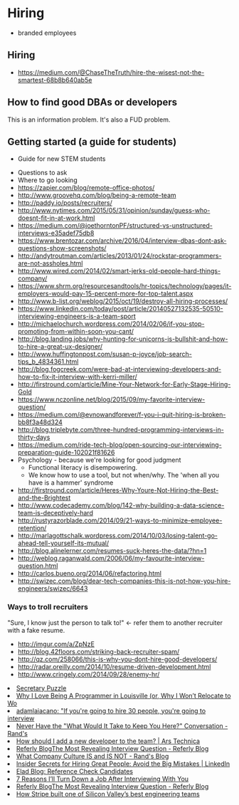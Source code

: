 # Hiring

* branded employees


## Hiring

* https://medium.com/@ChaseTheTruth/hire-the-wisest-not-the-smartest-68b8b640ab5e

## How to find good DBAs or developers
This is an information problem. It's also a FUD problem. 

## Getting started (a guide for students)
- Guide for new STEM students

* Questions to ask
* Where to go looking
* https://zapier.com/blog/remote-office-photos/
* http://www.groovehq.com/blog/being-a-remote-team
* http://paddy.io/posts/recruiters/
* http://www.nytimes.com/2015/05/31/opinion/sunday/guess-who-doesnt-fit-in-at-work.html
* https://medium.com/@joethorntonPF/structured-vs-unstructured-interviews-e35adef75db8
* https://www.brentozar.com/archive/2016/04/interview-dbas-dont-ask-questions-show-screenshots/
* http://andytroutman.com/articles/2013/01/24/rockstar-programmers-are-not-assholes.html
* http://www.wired.com/2014/02/smart-jerks-old-people-hard-things-company/
* https://www.shrm.org/resourcesandtools/hr-topics/technology/pages/it-employers-would-pay-15-percent-more-for-top-talent.aspx
* http://www.b-list.org/weblog/2015/oct/19/destroy-all-hiring-processes/
* https://www.linkedin.com/today/post/article/20140527132535-50510-interviewing-engineers-is-a-team-sport
* http://michaelochurch.wordpress.com/2014/02/06/if-you-stop-promoting-from-within-soon-you-cant/
* http://blog.landing.jobs/why-hunting-for-unicorns-is-bullshit-and-how-to-hire-a-great-ux-designer/
* http://www.huffingtonpost.com/susan-p-joyce/job-search-tips_b_4834361.html
* http://blog.fogcreek.com/were-bad-at-interviewing-developers-and-how-to-fix-it-interview-with-kerri-miller/
* http://firstround.com/article/Mine-Your-Network-for-Early-Stage-Hiring-Gold
* https://www.nczonline.net/blog/2015/09/my-favorite-interview-question/
* https://medium.com/@evnowandforever/f-you-i-quit-hiring-is-broken-bb8f3a48d324
* http://blog.triplebyte.com/three-hundred-programming-interviews-in-thirty-days
* https://medium.com/ride-tech-blog/open-sourcing-our-interviewing-preparation-guide-102021f81626
* Psychology - because we're looking for good judgment
   * Functional literacy is disempowering.
   * We know how to use a tool, but not when/why. The 'when all you have is a hammer' syndrome
* http://firstround.com/article/Heres-Why-Youre-Not-Hiring-the-Best-and-the-Brightest
* http://www.codecademy.com/blog/142-why-building-a-data-science-team-is-deceptively-hard
* http://rustyrazorblade.com/2014/09/21-ways-to-minimize-employee-retention/
* http://marlagottschalk.wordpress.com/2014/10/03/losing-talent-go-ahead-tell-yourself-its-mutual/
* http://blog.alinelerner.com/resumes-suck-heres-the-data/?hn=1
* http://weblog.raganwald.com/2006/06/my-favourite-interview-question.html
* http://carlos.bueno.org/2014/06/refactoring.html
* http://swizec.com/blog/dear-tech-companies-this-is-not-how-you-hire-engineers/swizec/6643

### Ways to troll recruiters

"Sure, I know just the person to talk to!" <- refer them to another recruiter with a fake resume.

* http://imgur.com/a/ZpNzE
* http://blog.42floors.com/striking-back-recruiter-spam/
* http://qz.com/258066/this-is-why-you-dont-hire-good-developers/
* http://radar.oreilly.com/2014/10/resume-driven-development.html
* http://www.cringely.com/2014/09/28/enemy-hr/

<li><a href="http://datagenetics.com/blog/december32012/index.html" time_added="1355278385" tags="brand,data science,hn,personal tech">Secretary Puzzle</a></li>
<li><a href="http://erniemiller.org/2012/12/15/why-i-love-being-a-programmer-in-louisville-or-why-i-wont-relocate-to-work-for-your-startup/" time_added="1355841735" tags="hn">Why I Love Being A Programmer in Louisville (or, Why I Won’t Relocate to Wo</a></li>
<li><a href="http://techcrunch.com/2013/01/16/founders-stories-clouderas-jeff-hammerbacher-on-building-big-data-systems/" time_added="1358381677" tags="big data">adamlaiacano: "If you're going to hire 30 people, you're going to interview</a></li>
<li><a href="http://moz.com/rand/never-have-the-what-would-it-take-to-keep-you-here-conversation/" time_added="1356816736" tags="hn,important">Never Have the "What Would It Take to Keep You Here?" Conversation - Rand's</a></li>
<li><a href="http://arstechnica.com/information-technology/2012/12/how-should-i-add-a-new-developer-to-the-team/" time_added="1354996580" tags="brand,sql">How should I add a new developer to the team? | Ars Technica</a></li>
<li><a href="https://refer.ly/blog/most-revealing-interview-question/" time_added="1350313292" tags="brand">Referly BlogThe Most Revealing Interview Question - Referly Blog</a></li>
<li><a href="http://moz.com/rand/what-company-culture-is-and-is-not/" time_added="1357833495" tags="brand">What Company Culture IS and IS NOT - Rand's Blog</a></li>
<li><a href="http://www.linkedin.com/today/post/article/20130212174152-15454-insider-secrets-for-hiring-great-people-avoid-the-big-mistakes?trk=mp-reader-card" time_added="1361127824" tags="hn">Insider Secrets for Hiring Great People: Avoid the Big Mistakes | LinkedIn</a></li>
<li><a href="http://blog.eladgil.com/2013/03/reference-check-candidates.html" time_added="1363371979" tags="hiring/firing">Elad Blog: Reference Check Candidates</a></li>
<li><a href="http://www.recruiter.com/i/7-reasons-ill-turn-down-a-job-after-interviewing-with-you/" time_added="1362687289" tags="hiring/firing">7 Reasons I’ll Turn Down a Job After Interviewing With You</a></li>
<li><a href="http://refer.ly/blog/most-revealing-interview-question/" time_added="1349397891" tags="brand,hiring/firing,hn">Referly BlogThe Most Revealing Interview Question - Referly Blog</a></li>
<li><a href="http://firstround.com/article/How-Stripe-built-one-of-Silicon-Valleys-best-engineering-teams" time_added="1361388315" tags="hn,important">How Stripe built one of Silicon Valley’s best engineering teams</a></li>

























